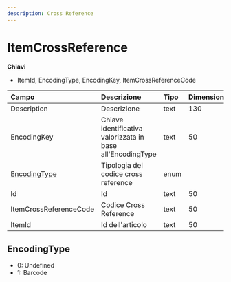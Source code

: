 ```yaml
---
description: Cross Reference
---
```


# ItemCrossReference

**Chiavi**

* ItemId, EncodingType, EncodingKey, ItemCrossReferenceCode

| Campo | Descrizione | Tipo | Dimensione |
| :--- | :--- | :--- | :--- |
| Description | Descrizione | text | 130 |
| EncodingKey | Chiave identificativa valorizzata in base all'EncodingType | text | 50 |
| [EncodingType](itemcrossreference.md#encodingtype) | Tipologia del codice cross reference | enum |  |
| Id | Id | text | 50 |
| ItemCrossReferenceCode | Codice Cross Reference | text | 50 |
| ItemId | Id dell'articolo | text | 50 |

## EncodingType

* 0: Undefined
* 1: Barcode
